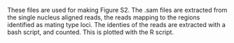 These files are used for making Figure S2. The .sam files are extracted from the single nucleus aligned reads, the reads mapping to the regions identified as mating type loci. The identies of the reads are extracted with a bash script, and counted. This is plotted with the R script.
